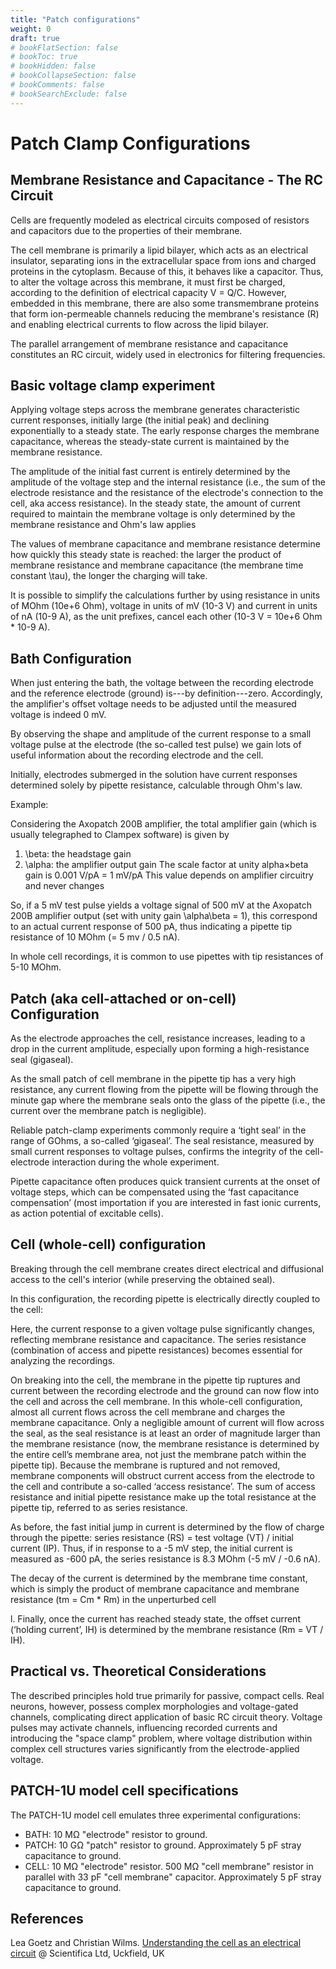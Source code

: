 ```yaml
---
title: "Patch configurations"
weight: 0
draft: true
# bookFlatSection: false
# bookToc: true
# bookHidden: false
# bookCollapseSection: false
# bookComments: false
# bookSearchExclude: false
---
```


# Patch Clamp Configurations

## Membrane Resistance and Capacitance - The RC Circuit
Cells are frequently modeled as electrical circuits composed of resistors and capacitors due to the properties of their membrane.

The cell membrane is primarily a lipid bilayer, which acts as an electrical insulator, separating ions in the extracellular space from ions and charged proteins in the cytoplasm.
Because of this, it behaves like a capacitor.
Thus, to alter the voltage across this membrane, it must first be charged, according to the definition of electrical capacity V = Q/C.
However, embedded in this membrane, there are also some transmembrane proteins that form ion-permeable channels reducing the membrane's resistance (R) and enabling electrical currents to flow across the lipid bilayer.

The parallel arrangement of membrane resistance and capacitance constitutes an RC circuit, widely used in electronics for filtering frequencies.


## Basic voltage clamp experiment

Applying voltage steps across the membrane generates characteristic current responses, initially large (the initial peak) and declining exponentially to a steady state. The early response charges the membrane capacitance, whereas the steady-state current is maintained by the membrane resistance.

The amplitude of the initial fast current is entirely determined by the amplitude of the voltage step and the internal resistance (i.e., the sum of the electrode resistance and the resistance of the electrode's connection to the cell, aka access resistance).
In the steady state, the amount of current required to maintain the membrane voltage is only determined by the membrane resistance and Ohm's law applies

The values of membrane capacitance and membrane resistance determine how quickly this steady state is reached: the larger the product of membrane resistance and membrane capacitance (the membrane time constant \tau), the longer the charging will take.

It is possible to simplify the calculations further by using resistance in units of MOhm (10e+6 Ohm), voltage in units of mV (10-3 V) and current in units of nA (10-9 A), as the unit prefixes, cancel each other (10-3 V = 10e+6 Ohm * 10-9 A).




## Bath Configuration

When just entering the bath, the voltage between the recording electrode and the reference electrode (ground) is---by definition---zero. Accordingly, the amplifier's offset voltage needs to be adjusted until the measured voltage is indeed 0 mV.

By observing the shape and amplitude of the current response to a small voltage pulse at the electrode (the so-called test pulse) we gain lots of useful information about the recording electrode and the cell.

Initially, electrodes submerged in the solution have current responses determined solely by pipette resistance, calculable through Ohm's law.




Example:

Considering the Axopatch 200B amplifier, the total amplifier gain (which is usually telegraphed to Clampex software) is given by
1. \beta: the  headstage gain
1. \alpha: the amplifier output gain
The scale factor at unity alpha×beta gain is 0.001 V/pA = 1 mV/pA
This value depends on amplifier circuitry and never changes

So, if a 5 mV test pulse yields a voltage signal of 500 mV at the Axopatch 200B amplifier output (set with unity gain \alpha\beta = 1), this correspond to an actual current response of 500 pA, thus indicating a pipette tip resistance of 10 MOhm (= 5 mv / 0.5 nA).

In whole cell recordings, it is common to use pipettes with tip resistances of 5-10 MOhm.



## Patch (aka cell-attached or on-cell) Configuration

As the electrode approaches the cell, resistance increases, leading to a drop in the current amplitude, especially upon forming a high-resistance seal (gigaseal).


As the small patch of cell membrane in the pipette tip has a very high resistance, any current flowing from the pipette will be flowing through the minute gap where the membrane seals onto the glass of the pipette (i.e., the current over the membrane patch is negligible).

Reliable patch-clamp experiments commonly require a ‘tight seal’ in the range of GOhms, a so-called ‘gigaseal’. 
The seal resistance, measured by small current responses to voltage pulses, confirms the integrity of the cell-electrode interaction during the whole experiment.


Pipette capacitance often produces quick transient currents at the onset of voltage steps, which can be compensated using the ‘fast capacitance compensation’ (most importation if you are interested in fast ionic currents, as action potential of excitable cells).


## Cell (whole-cell) configuration

Breaking through the cell membrane creates direct electrical and diffusional access to the cell's interior (while preserving the obtained seal).

In this configuration, the recording pipette is electrically directly coupled to the cell:

Here, the current response to a given voltage pulse significantly changes, reflecting membrane resistance and capacitance. The series resistance (combination of access and pipette resistances) becomes essential for analyzing the recordings.


On breaking into the cell, the membrane in the pipette tip ruptures and current between the recording electrode and the ground can now flow into the cell and across the cell membrane. In this whole-cell configuration, almost all current flows across the cell membrane and charges the membrane capacitance. Only a negligible amount of current will flow across the seal, as the seal resistance is at least an order of magnitude larger than the membrane resistance (now, the membrane resistance is determined by the entire cell’s membrane area, not just the membrane patch within the pipette tip). Because the membrane is ruptured and not removed, membrane components will obstruct current access from the electrode to the cell and contribute a so-called ‘access resistance’. The sum of access resistance and initial pipette resistance make up the total resistance at the pipette tip, referred to as series resistance.



 As before, the fast initial jump in current is determined by the flow of charge through the pipette: series resistance (RS) = test voltage (VT) / initial current (IP).
 Thus, if in response to a -5 mV step, the initial current is measured as -600 pA, the series resistance is 8.3 MOhm (-5 mV / -0.6 nA).

The decay of the current is determined by the membrane time constant, which is simply the product of membrane capacitance and membrane resistance (tm = Cm * Rm) in the unperturbed cell

l. Finally, once the current has reached steady state, the offset current (‘holding current’, IH) is determined by the membrane resistance (Rm = VT / IH). 


## Practical vs. Theoretical Considerations

The described principles hold true primarily for passive, compact cells. Real neurons, however, possess complex morphologies and voltage-gated channels, complicating direct application of basic RC circuit theory. Voltage pulses may activate channels, influencing recorded currents and introducing the "space clamp" problem, where voltage distribution within complex cell structures varies significantly from the electrode-applied voltage.


## PATCH-1U model cell specifications

The PATCH-1U model cell emulates three experimental configurations:
- BATH: 10 MΩ "electrode" resistor to ground.
- PATCH: 10 GΩ "patch" resistor to ground.
Approximately 5 pF stray capacitance to ground.
- CELL: 10 MΩ "electrode" resistor.
500 MΩ "cell membrane" resistor in parallel with 33 pF "cell membrane" capacitor.
Approximately 5 pF stray capacitance to ground.



## References


Lea Goetz and Christian Wilms. [Understanding the cell as an electrical circuit](https://www.scientifica.uk.com/learning-zone/understanding-the-cell-as-an-electrical-circuit) @ Scientifica Ltd, Uckfield, UK